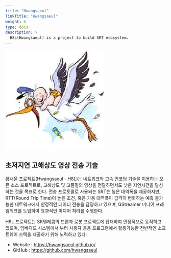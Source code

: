 ```yaml
---
title: "Hwangsaeul"
linkTitle: "Hwangsaeul"
weight: 6
type: docs
description: >
  H8L(Hwangsaeul) is a project to build SRT ecosystem.
---
```


![h8l](./h8l.jpg)

## 초저지연 고해상도 영상 전송 기술 

황새울 프로젝트(Hwangsaeul - H8L)는 네트워크와 고속 인코딩 기술을 이용하는 오픈 소스 프로젝트로, 고해상도 및 고품질의 영상을 전달하면서도 낮은 지연시간을 달성하는 것을 목표로 한다. 전송 프로토콜로 사용되는 SRT는 높은 대역폭을 제공하지만, RTT(Round Trip Time)이 높은 조건, 혹은 가용 대역폭이 급격히 변화하는 예측 불가능한 네트워크에서 안정적인 데이터 전송을 담당하고 있으며, GStreamer 미디어 프레임워크를 도입하여 효과적인 미디어 처리를 수행한다.

H8L 프로젝트는 SK텔레콤의 드론과 로봇 프로젝트에 탑재하여 안정적으로 동작하고 있으며, 임베디드 시스템에서 부터 사용자 응용 프로그램에서 활용가능한 전반적인 소프트웨어 스택을 제공하기 위해 노력하고 있다.

* Website : https://hwangsaeul.github.io/
* GitHub : https://github.com/hwangsaeul